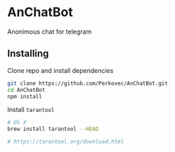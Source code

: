 # AnChatBot
Anonimous chat for telegram
## Installing
Clone repo and install dependencies
```bash
git clone https://github.com/Perkovec/AnChatBot.git
cd AnChatBot
npm install
```
Install `tarantool`
```bash
# OS X
brew install tarantool --HEAD

# https://tarantool.org/download.html
```
